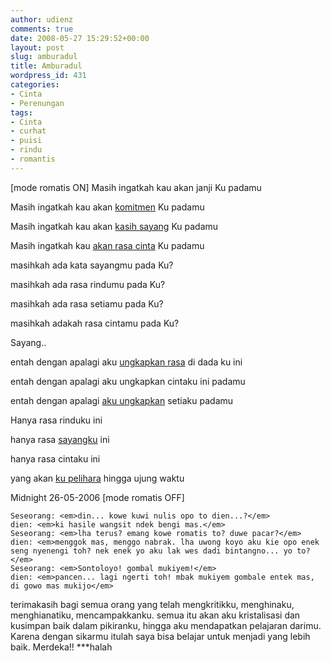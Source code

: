 ```yaml
---
author: udienz
comments: true
date: 2008-05-27 15:29:52+00:00
layout: post
slug: amburadul
title: Amburadul
wordpress_id: 431
categories:
- Cinta
- Perenungan
tags:
- Cinta
- curhat
- puisi
- rindu
- romantis
---
```


[mode romatis ON]
Masih ingatkah kau akan janji Ku padamu

Masih ingatkah kau akan [komitmen](http://udienz.wordpress.com/2007/10/24/tau-nggak/#comment-3711) Ku padamu

Masih ingatkah kau akan [kasih sayang](http://udienz.wordpress.com/2007/10/24/tau-nggak/) Ku padamu

Masih ingatkah kau [akan rasa cinta](http://udienz.wordpress.com/2008/02/13/kutemukan-dirimu/) Ku padamu

masihkah ada kata sayangmu pada Ku?

masihkah ada rasa rindumu pada Ku?

masihkah ada rasa setiamu pada Ku?

masihkah adakah rasa cintamu pada Ku?

Sayang..

entah dengan apalagi aku [ungkapkan rasa](http://udienz.wordpress.com/2007/12/01/walah-walah/) di dada ku ini

entah dengan apalagi aku ungkapkan cintaku ini padamu

entah dengan apalagi [aku ungkapkan](http://udienz.wordpress.com/2007/10/24/karena-cinta/) setiaku padamu

Hanya rasa rinduku ini

hanya rasa [sayangku](http://udienz.wordpress.com/2008/01/18/2-vs-1-one-isnt-one/) ini

hanya rasa cintaku ini

yang akan [ku pelihara](http://udienz.wordpress.com/2008/02/19/petuah-hamka/) hingga ujung waktu

Midnight 26-05-2006
[mode romatis OFF]

    
    
    Seseorang: <em>din... kowe kuwi nulis opo to dien...?</em>
    dien: <em>ki hasile wangsit ndek bengi mas.</em>
    Seseorang: <em>lha terus? emang kowe romatis to? duwe pacar?</em>
    dien: <em>menggok mas, menggo nabrak. lha uwong koyo aku kie opo enek seng nyenengi toh? nek enek yo aku lak wes dadi bintangno... yo to?</em>
    Seseorang: <em>Sontoloyo! gombal mukiyem!</em>
    dien: <em>pancen... lagi ngerti toh! mbak mukiyem gombale entek mas, di gowo mas mukijo</em>
    


terimakasih bagi semua orang yang telah mengkritikku, menghinaku, menghianatiku, mencampakkanku. semua itu akan aku kristalisasi dan kusimpan baik dalam pikiranku, hingga aku mendapatkan pelajaran darimu. Karena dengan sikarmu itulah saya bisa belajar untuk menjadi yang lebih baik. Merdeka!! ***halah
